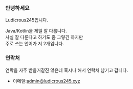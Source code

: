 ### 안녕하세요

Ludicrous245입니다.  

Java/Kotlin을 제일 잘 다룹니다.                         
사실 잘 다룬다고 하기도 좀 그렇긴 하지만                         
주로 쓰는 언어가 저 2개입니다.                                        

### 연락처 

연락을 자주 받을거같진 않은데 혹시나 해서 연락처 남기고 갑니다.                                    

- 이메일:admin@ludicrous245.xyz  
<!--
**Ludicrous245/Ludicrous245** is a ✨ _special_ ✨ repository because its `README.md` (this file) appears on your GitHub profile.

Here are some ideas to get you started:

- 🔭 I’m currently working on ...
- 🌱 I’m currently learning ...
- 👯 I’m looking to collaborate on ...
- 🤔 I’m looking for help with ...
- 💬 Ask me about ...
- 📫 How to reach me: ...
- 😄 Pronouns: ...
- ⚡ Fun fact: ...
-->
